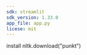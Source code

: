 ```yaml
---
sdk: streamlit
sdk_version: 1.33.0 
app_file: app.py
licese: mit
---
```


install  nltk.download("punkt")